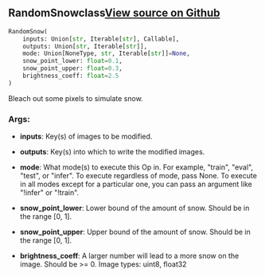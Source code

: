 ## RandomSnow<span class="tag">class</span><a class="sourcelink" href=https://github.com/fastestimator/fastestimator/blob/r1.0/fastestimator/op/numpyop/univariate/random_snow.py/#L22-L52>View source on Github</a>
```python
RandomSnow(
	inputs: Union[str, Iterable[str], Callable],
	outputs: Union[str, Iterable[str]],
	mode: Union[NoneType, str, Iterable[str]]=None,
	snow_point_lower: float=0.1,
	snow_point_upper: float=0.3,
	brightness_coeff: float=2.5
)
```
Bleach out some pixels to simulate snow.


<h3>Args:</h3>


* **inputs**: Key(s) of images to be modified.

* **outputs**: Key(s) into which to write the modified images.

* **mode**: What mode(s) to execute this Op in. For example, "train", "eval", "test", or "infer". To execute regardless of mode, pass None. To execute in all modes except for a particular one, you can pass an argument like "!infer" or "!train".

* **snow_point_lower**: Lower bound of the amount of snow. Should be in the range [0, 1].

* **snow_point_upper**: Upper bound of the amount of snow. Should be in the range [0, 1].

* **brightness_coeff**: A larger number will lead to a more snow on the image. Should be >= 0. Image types: uint8, float32

